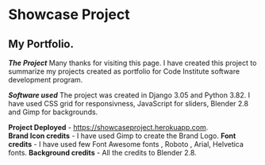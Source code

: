 # Showcase Project 
## My Portfolio.  

***The Project***
Many thanks for visiting this page.
I have created this project to summarize  my projects created as portfolio for Code Institute 
software development program.

***Software used***
The project was created in Django 3.05 and Python 3.82.
I have used CSS grid for responsivness, JavaScript for sliders, Blender 2.8 and Gimp for backgrounds.


**Project Deployed** - https://showcaseproject.herokuapp.com.  
**Brand Icon credits** - I have used Gimp to create the Brand Logo.
**Font credits** - I have used few Font Awesome fonts , Roboto , Arial, Helvetica fonts.
**Background credits** - All the credits to Blender 2.8.   
 



